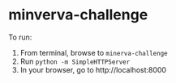 minverva-challenge
==================

To run:
1. From terminal, browse to `minerva-challenge`
2. Run `python -m SimpleHTTPServer`
3. In your browser, go to http://localhost:8000
